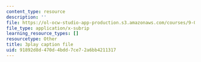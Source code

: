 ```yaml
---
content_type: resource
description: ''
file: https://ol-ocw-studio-app-production.s3.amazonaws.com/courses/9-04-sensory-systems-fall-2013/91892d8d470d4bdd7ce72a6bb4211317_vPXTDpXwBs0.srt
file_type: application/x-subrip
learning_resource_types: []
resourcetype: Other
title: 3play caption file
uid: 91892d8d-470d-4bdd-7ce7-2a6bb4211317
---
```

